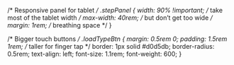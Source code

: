 /* Responsive panel for tablet */
.stepPanel {
  width: 90% !important;     /* take most of the tablet width */
  max-width: 40rem;          /* but don’t get too wide */
  margin: 1rem;              /* breathing space */
}

/* Bigger touch buttons */
.loadTypeBtn {
  margin: 0.5rem 0;
  padding: 1.5rem 1rem;      /* taller for finger tap */
  border: 1px solid #d0d5db;
  border-radius: 0.5rem;
  text-align: left;
  font-size: 1.1rem;
  font-weight: 600;
}
